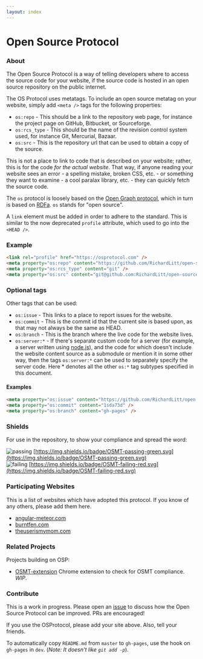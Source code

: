 ```yaml
---
layout: index
---
```



# Open Source Protocol

### About

The Open Source Protocol is a way of telling developers where to access the source code for your website, if the source code is hosted in an open source repository on the public internet.

The OS Protocol uses metatags. To include an open source metatag on your website, simply add `<meta />` tags for the following properties:

* `os:repo` - This should be a link to the repository web page, for instance the project page on GitHub, Bitbucket, or Sourceforge.
* `os:rcs_type` - This should be the name of the revision control system used, for instance Git, Mercurial, Bazaar.
* `os:src` - This is the repository url that can be used to obtain a copy of the source.

This is not a place to link to code that is described on your website; rather, this is for the code _for the actual website_. That way, if anyone reading your website sees an error - a spelling mistake, broken CSS, etc. - or something they want to examine - a cool paralax library, etc. - they can quickly fetch the source code.

The `os` protocol is loosely based on the [Open Graph protocol](http://ogp.me/), which in turn is based on [RDFa](https://en.wikipedia.org/wiki/RDFa). `os` stands for "open source".

A `link` element must be added in order to adhere to the standard. This is similar to the now deprecated `profile` attribute, which used to go into the `<HEAD />`.

### Example

```html
<link rel="profile" href="https://osprotocol.com" />
<meta property="os:repo" content="https://github.com/RichardLitt/open-source-protocol" />
<meta property="os:rcs_type" content="git" />
<meta property="os:src" content="git@github.com:RichardLitt/open-source-protocol.git" />
```

### Optional tags

Other tags that can be used:

* `os:issue` - This links to a place to report issues for the website.
* `os:commit` - This is the commit id that the current site is based upon, as that may not always be the same as HEAD.
* `os:branch` - This is the branch where the live code for the website lives.
* `os:server:*` - If there's separate custom code for a server (for example, a server written using [node.js](https://nodejs.org)), and the code for which doesn't include the website content source as a submodule or mention it in some other way, then the tags `os:server:*` can be used to separately specify the server code. Here \* denotes all the other `os:*` tag subtypes specified in this document.

#### Examples

```html
<meta property="os:issue" content="https://github.com/RichardLitt/open-source-protocol/issues" />
<meta property="os:commit" content="1sda73d" />
<meta property="os:branch" content="gh-pages" />
```

### Shields

For use in the repository, to show your compliance and spread the word:

![passing](https://img.shields.io/badge/OSMT-passing-green.svg) [https://img.shields.io/badge/OSMT-passing-green.svg](https://img.shields.io/badge/OSMT-passing-green.svg)  
![failing](https://img.shields.io/badge/OSMT-failing-red.svg) [https://img.shields.io/badge/OSMT-failing-red.svg](https://img.shields.io/badge/OSMT-failing-red.svg)

### Participating Websites

This is a list of websites which have adopted this protocol. If you know of any others, please add them here.

* [angular-meteor.com](http://angular-meteor.com/)
* [burntfen.com](http://burntfen.com)
* [theuserismymom.com](http://theuserismymom.com)

### Related Projects

Projects building on OSP:

* [OSMT-extension](https://github.com/RichardLitt/osmt-extension) Chrome extension to check for OSMT compliance. _WIP_.

### Contribute

This is a work in progress. Please open an [issue](https://github.com/RichardLitt/open-source-protocol/issues) to discuss how the Open Source Protocol can be improved. PRs are encouraged!

If you use the OSProtocol, please add your site above. Also, tell your friends.

To automatically copy `README.md` from `master` to `gh-pages`, use the hook on `gh-pages` in `dev`. (_Note: It doesn't like `git add -p`_).

